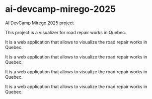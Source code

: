 # ai-devcamp-mirego-2025

AI DevCamp Mirego 2025 project

This project is a visualizer for road repair works in Quebec.

It is a web application that allows to visualize the road repair works in Quebec.

It is a web application that allows to visualize the road repair works in Quebec.

It is a web application that allows to visualize the road repair works in Quebec.

It is a web application that allows to visualize the road repair works in Quebec.
